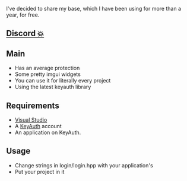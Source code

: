 I've decided to share my base, which I have been using for more than a year, for free.

## [Discord 💥](https://discord.gg/DMGrefzPQn)

## Main

- Has an average protection
- Some pretty imgui widgets
- You can use it for literally every project
- Using the latest keyauth library

## Requirements
- [Visual Studio](https://visualstudio.microsoft.com/downloads/)
- A [KeyAuth](https://keyauth.cc) account
- An application on KeyAuth.

## Usage
- Change strings in login/login.hpp with your application's
- Put your project in it


